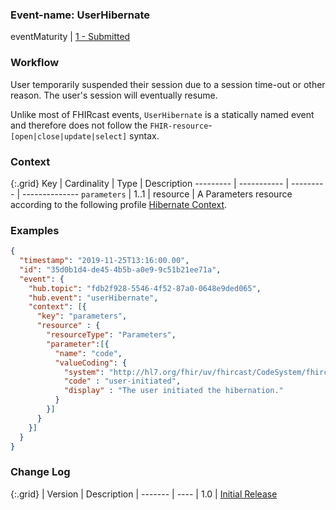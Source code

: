 ### Event-name: UserHibernate

eventMaturity | [1 - Submitted](3-1-2-eventmaturitymodel.html)

### Workflow

User temporarily suspended their session due to a session time-out or other reason. The user's session will eventually resume.
 
Unlike most of FHIRcast events, `UserHibernate` is a statically named event and therefore does not follow the `FHIR-resource`-`[open|close|update|select]` syntax.

### Context

{:.grid}
Key       | Cardinality | Type      | Description
--------- | ----------- | --------- | --------------
`parameters` | 1..1     | resource  | A Parameters resource according to the following profile [Hibernate Context](StructureDefinition-fhircast-hibernate.html).

### Examples

```json
{
  "timestamp": "2019-11-25T13:16:00.00",
  "id": "35d0b1d4-de45-4b5b-a0e9-9c51b21ee71a",
  "event": {
    "hub.topic": "fdb2f928-5546-4f52-87a0-0648e9ded065",
    "hub.event": "userHibernate",
    "context": [{
      "key": "parameters",
      "resource" : {
        "resourceType": "Parameters",
        "parameter":[{
          "name": "code",
          "valueCoding": {
            "system": "http://hl7.org/fhir/uv/fhircast/CodeSystem/fhircast-hibernate-codesystem",
            "code" : "user-initiated",
            "display" : "The user initiated the hibernation."
          }
        }]
      }
    }]
  }
}
```

### Change Log

{:.grid}
| Version | Description
| ------- | ----
| 1.0     | [Initial Release](https://fhircast.hl7.org/events/userhibernate/)
